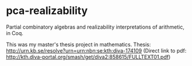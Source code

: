 # pca-realizability
Partial combinatory algebras and realizability interpretations of arithmetic, in Coq.

This was my master's thesis project in mathematics.
Thesis: http://urn.kb.se/resolve?urn=urn:nbn:se:kth:diva-174109
(Direct link to pdf: http://kth.diva-portal.org/smash/get/diva2:858615/FULLTEXT01.pdf)
